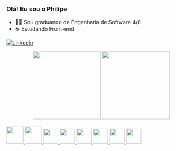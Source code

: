 ### Olá! Eu sou o Philipe

- 👨‍🎓 Sou graduando de Engenharia de Software 4/8
- ☕ Estudando Front-end

[![Linkedin](https://img.shields.io/badge/LinkedIn-0077B5?style=for-the-badge&logo=linkedin&logoColor=white)](https://www.linkedin.com/in/ophilipelima/)

<div align="center">
  <a href="https://github.com/ophilipelima">
  <img height="180em" src="https://github-readme-stats.vercel.app/api?username=ophilipelima&show_icons=true&theme=radical"/>
  <img height="180em" src="https://github-readme-stats.vercel.app/api/top-langs/?username=ophilipelima&layout=compact&langs_count=7&theme=radical"/>
</div>

<div style=display: iline_block><br/>
  <img src="https://cdn.jsdelivr.net/gh/devicons/devicon/icons/java/java-original-wordmark.svg" heigth="35"         width="45"/> 
  <img src="https://cdn.jsdelivr.net/gh/devicons/devicon/icons/c/c-original.svg" heigth="35" width="45" />
  <img src="https://cdn.jsdelivr.net/gh/devicons/devicon/icons/html5/html5-original.svg" heigth="30" width="40" />
  <img src="https://cdn.jsdelivr.net/gh/devicons/devicon/icons/css3/css3-original.svg" heigth="30" width="40" />
  <img src="https://cdn.jsdelivr.net/gh/devicons/devicon/icons/git/git-original.svg" heigth="30" width="40" />
  <img src="https://cdn.jsdelivr.net/gh/devicons/devicon/icons/github/github-original.svg" heigth="30" width="40"/>
   <img src="https://www.svgrepo.com/show/353685/eclipse-icon.svg" heigth="30" width="40"/>
  <img src="https://cdn.jsdelivr.net/gh/devicons/devicon/icons/vscode/vscode-original.svg" heigth="30" width="40" />
</div>
